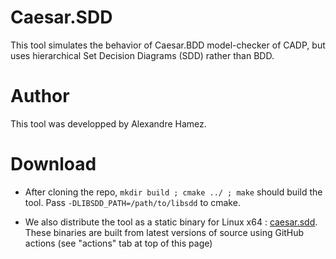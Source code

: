 # Caesar.SDD

This tool simulates the behavior of Caesar.BDD model-checker of CADP, but uses hierarchical Set Decision Diagrams (SDD) rather than BDD.

# Author

This tool was developped by Alexandre Hamez.

# Download

- After cloning the repo, `mkdir build ; cmake ../ ; make` should build the tool. Pass `-DLIBSDD_PATH=/path/to/libsdd` to cmake.

- We also distribute the tool as a static binary for Linux x64 :  [caesar.sdd](https://github.com/yanntm/pnmc/raw/gh-pages/caesar.sdd). These binaries are built from latest versions of source using GitHub actions (see "actions" tab at top of this page)
